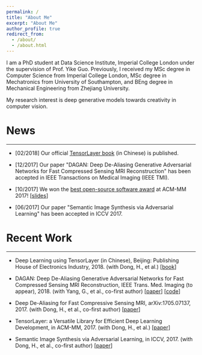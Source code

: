 ```yaml
---
permalink: /
title: "About Me"
excerpt: "About Me"
author_profile: true
redirect_from: 
  - /about/
  - /about.html
---
```

I am a PhD student at Data Science Institute, Imperial College London under the supervision of Prof. Yike Guo. Previously, I received my MSc degree in Computer Science from Imperial College London, MSc degree in Mechatronics from University of Southampton, and BEng degree in Mechanical Engineering from Zhejiang University.

My research interest is deep generative models towards creativity in computer vision.

# News
***
- [02/2018] Our official [TensorLayer book](http://www.broadview.com.cn/book/5059) (in Chinese) is published.

- [12/2017] Our paper "DAGAN: Deep De-Aliasing Generative Adversarial Networks for Fast Compressed Sensing MRI Reconstruction" has been accepted in IEEE Transactions on Medical Imaging (IEEE TMI).

- [10/2017] We won the [best open-source software award](http://www.acmmm.org/2017/mm-2017-awardees/) at ACM-MM 2017! [[slides](https://github.com/shorxp/tensorlayer-chinese/blob/master/docs/TensorLayer%20ACM%20MM.pdf)]

- [06/2017] Our paper "Semantic Image Synthesis via Adversarial Learning" has been accepted in ICCV 2017.

# Recent Work
***
- Deep Learning using TensorLayer (in Chinese), Beijing: Publishing House of Electronics Industry, 2018. (with Dong, H., et al.) [[book](http://www.broadview.com.cn/book/5059)]

- DAGAN: Deep De-Aliasing Generative Adversarial Networks for Fast Compressed Sensing MRI Reconstruction, IEEE Trans. Med. Imaging (to appear), 2018. (with Yang, G., et al., co-first author) [[paper](https://ieeexplore.ieee.org/document/8233175/)] [[code](https://github.com/nebulaV/DAGAN)]

- Deep De-Aliasing for Fast Compressive Sensing MRI, arXiv:1705.07137, 2017. (with Dong, H., et al., co-first author) [[paper](https://arxiv.org/abs/1705.07137)]

- TensorLayer: a Versatile Library for Efficient Deep Learning Development, in ACM-MM, 2017. (with Dong, H., et al.) [[paper](https://arxiv.org/abs/1707.08551)]

- Semantic Image Synthesis via Adversarial Learning, in ICCV, 2017. (with Dong, H., et al., co-first author) [[paper](http://openaccess.thecvf.com/content_ICCV_2017/papers/Dong_Semantic_Image_Synthesis_ICCV_2017_paper.pdf)]
